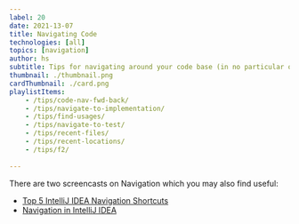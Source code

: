 ```yaml
---
label: 20
date: 2021-13-07
title: Navigating Code
technologies: [all]
topics: [navigation]
author: hs
subtitle: Tips for navigating around your code base (in no particular order!)
thumbnail: ./thumbnail.png
cardThumbnail: ./card.png
playlistItems:
    - /tips/code-nav-fwd-back/
    - /tips/navigate-to-implementation/
    - /tips/find-usages/
    - /tips/navigate-to-test/
    - /tips/recent-files/
    - /tips/recent-locations/
    - /tips/f2/
    
---
```


There are two screencasts on Navigation which you may also find useful:
- [Top 5 IntelliJ IDEA Navigation Shortcuts](https://youtu.be/crnEBqbBWuo)
- [Navigation in IntelliJ IDEA](https://youtu.be/1UHsJyCq1SU)